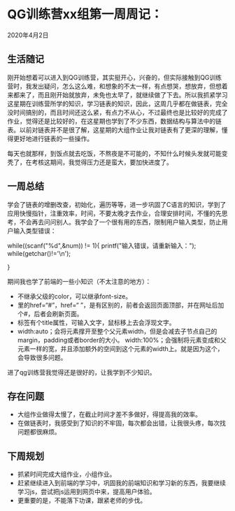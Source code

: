 # QG训练营xx组第一周周记：
2020年4月2日

## 生活随记

​		刚开始想着可以进入到QG训练营，其实挺开心，兴奋的，但实际接触到QG训练营时，我发出疑问，怎么这么难，和想象的不太一样，有点想哭，想放弃，但想着来都来了，而且刚开始就放弃，未免也太早了，就继续做了下去。所以我抓紧学习这星期在训练营所学的知识，学习链表的知识，因此，这周几乎都在做链表，完全没时间搞别的，而且时间还这么紧，有点力不从心，不过最终也是比较好的完成了作业，觉得还是比较好的，在这星期也学到了不少东西，数据结构与算法中的链表。以前对链表并不是很了解，这星期的大组作业让我对链表有了更深的理解，懂得更好地进行链表的一些操作。

​		每天也就那样，到饭点就去吃饭，不熬夜是不可能的，不知什么时候头发就可能变秃了，在考核这期间，我觉得压力还是蛮大，要加快进度了。

## 一周总结

学会了链表的增删改查，初始化，遍历等等，进一步巩固了C语言的知识，学到了应用快慢指针，注重效率，时间，不要太晚才去作业，合理安排时间，不懂的先思考，不会再去问问别人。我学会了一个很有用的东西，限制用户输入类型，防止用户输入类型错误：	

while((scanf("%d",&num)) != 1){
		printf("输入错误，请重新输入：");
		while(getchar()!='\n');

}

期间我也学了前端的一些小知识（不太注意的地方）：

- <a>不继承父级的color，可以继承font-size。
- <a>里的href=“#”，href=“ ”，是有区别的，前者会返回页面顶部，并在网址后加个#，后者会刷新页面。
- 标签有个title属性，可输入文字，鼠标移上去会浮现文字。
- width:auto；会将元素撑开至整个父元素width，但是会减去子节点自己的margin，padding或者border的大小。
  width:100%；会强制将元素变成和父元素一样的宽，并且添加额外的空间到这个元素的width上。就是因为这个，会导致很多问题。

进了qg训练营我觉得还是很好的，让我学到不少知识。

## 存在问题

- 大组作业做得太慢了，在截止时间才差不多做好，得提高我的效率。
- 在做链表时，我感受到了知识的不牢固，每次都会出错，让我很头疼，每次找问题都很麻烦。

## 下周规划

- 抓紧时间完成大组作业，小组作业。
- 赶紧继续进入到前端的学习中，巩固我的前端知识和学习新的东西，我要继续学习js，尝试把js运用到网页中来，提高用户体验。
- 更重要的是，不能落下功课，跟紧老师的步伐。

